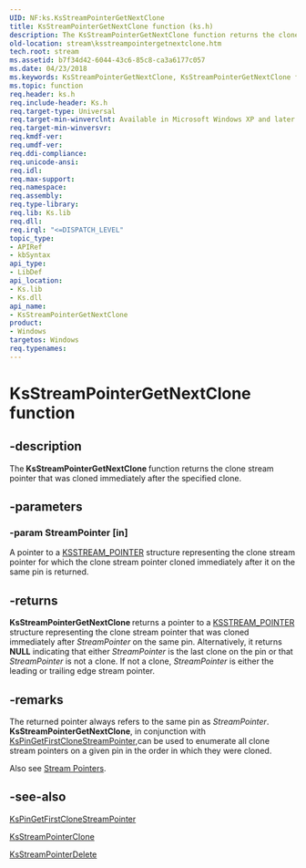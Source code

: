 ```yaml
---
UID: NF:ks.KsStreamPointerGetNextClone
title: KsStreamPointerGetNextClone function (ks.h)
description: The KsStreamPointerGetNextClone function returns the clone stream pointer that was cloned immediately after the specified clone.
old-location: stream\ksstreampointergetnextclone.htm
tech.root: stream
ms.assetid: b7f34d42-6044-43c6-85c8-ca3a6177c057
ms.date: 04/23/2018
ms.keywords: KsStreamPointerGetNextClone, KsStreamPointerGetNextClone function [Streaming Media Devices], avfunc_946c362b-9246-4d06-afce-e4597a16a91b.xml, ks/KsStreamPointerGetNextClone, stream.ksstreampointergetnextclone
ms.topic: function
req.header: ks.h
req.include-header: Ks.h
req.target-type: Universal
req.target-min-winverclnt: Available in Microsoft Windows XP and later operating systems and DirectX 8.0 and later DirectX versions.
req.target-min-winversvr: 
req.kmdf-ver: 
req.umdf-ver: 
req.ddi-compliance: 
req.unicode-ansi: 
req.idl: 
req.max-support: 
req.namespace: 
req.assembly: 
req.type-library: 
req.lib: Ks.lib
req.dll: 
req.irql: "<=DISPATCH_LEVEL"
topic_type:
- APIRef
- kbSyntax
api_type:
- LibDef
api_location:
- Ks.lib
- Ks.dll
api_name:
- KsStreamPointerGetNextClone
product:
- Windows
targetos: Windows
req.typenames: 
---
```


# KsStreamPointerGetNextClone function


## -description


The<b> KsStreamPointerGetNextClone </b>function returns the clone stream pointer that was cloned immediately after the specified clone.


## -parameters




### -param StreamPointer [in]

A pointer to a <a href="https://docs.microsoft.com/windows-hardware/drivers/ddi/content/ks/ns-ks-_ksstream_pointer">KSSTREAM_POINTER</a> structure representing the clone stream pointer for which the clone stream pointer cloned immediately after it on the same pin is returned.


## -returns



<b>KsStreamPointerGetNextClone </b>returns a pointer to a <a href="https://docs.microsoft.com/windows-hardware/drivers/ddi/content/ks/ns-ks-_ksstream_pointer">KSSTREAM_POINTER</a> structure representing the clone stream pointer that was cloned immediately after <i>StreamPointer</i> on the same pin. Alternatively, it returns <b>NULL</b> indicating that either <i>StreamPointer</i> is the last clone on the pin or that <i>StreamPointer</i> is not a clone. If not a clone, <i>StreamPointer</i> is either the leading or trailing edge stream pointer.




## -remarks



The returned pointer always refers to the same pin as <i>StreamPointer</i>. <b>KsStreamPointerGetNextClone</b>, in conjunction with <a href="https://docs.microsoft.com/windows-hardware/drivers/ddi/content/ks/nf-ks-kspingetfirstclonestreampointer">KsPinGetFirstCloneStreamPointer</a>,<b></b>can be used to enumerate all clone stream pointers on a given pin in the order in which they were cloned.

Also see <a href="https://docs.microsoft.com/windows-hardware/drivers/stream/stream-pointers">Stream Pointers</a>.




## -see-also




<a href="https://docs.microsoft.com/windows-hardware/drivers/ddi/content/ks/nf-ks-kspingetfirstclonestreampointer">KsPinGetFirstCloneStreamPointer</a>



<a href="https://docs.microsoft.com/windows-hardware/drivers/devtest/ks-ksstreampointerclone">KsStreamPointerClone</a>



<a href="https://docs.microsoft.com/windows-hardware/drivers/ddi/content/ks/nf-ks-ksstreampointerdelete">KsStreamPointerDelete</a>
 

 

